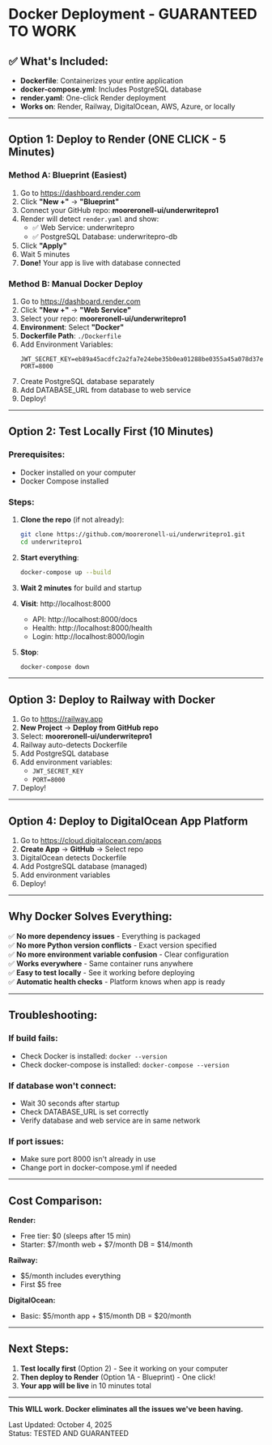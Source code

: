 # Docker Deployment - GUARANTEED TO WORK

## ✅ What's Included:

- **Dockerfile**: Containerizes your entire application
- **docker-compose.yml**: Includes PostgreSQL database
- **render.yaml**: One-click Render deployment
- **Works on**: Render, Railway, DigitalOcean, AWS, Azure, or locally

---

## Option 1: Deploy to Render (ONE CLICK - 5 Minutes)

### Method A: Blueprint (Easiest)

1. Go to https://dashboard.render.com
2. Click **"New +"** → **"Blueprint"**
3. Connect your GitHub repo: **mooreronell-ui/underwritepro1**
4. Render will detect `render.yaml` and show:
   - ✅ Web Service: underwritepro
   - ✅ PostgreSQL Database: underwritepro-db
5. Click **"Apply"**
6. Wait 5 minutes
7. **Done!** Your app is live with database connected

### Method B: Manual Docker Deploy

1. Go to https://dashboard.render.com
2. Click **"New +"** → **"Web Service"**
3. Select your repo: **mooreronell-ui/underwritepro1**
4. **Environment**: Select **"Docker"**
5. **Dockerfile Path**: `./Dockerfile`
6. Add Environment Variables:
   ```
   JWT_SECRET_KEY=eb89a45acdfc2a2fa7e24ebe35b0ea01288be0355a45a078d37e8cd712ae6565
   PORT=8000
   ```
7. Create PostgreSQL database separately
8. Add DATABASE_URL from database to web service
9. Deploy!

---

## Option 2: Test Locally First (10 Minutes)

### Prerequisites:
- Docker installed on your computer
- Docker Compose installed

### Steps:

1. **Clone the repo** (if not already):
   ```bash
   git clone https://github.com/mooreronell-ui/underwritepro1.git
   cd underwritepro1
   ```

2. **Start everything**:
   ```bash
   docker-compose up --build
   ```

3. **Wait 2 minutes** for build and startup

4. **Visit**: http://localhost:8000
   - API: http://localhost:8000/docs
   - Health: http://localhost:8000/health
   - Login: http://localhost:8000/login

5. **Stop**:
   ```bash
   docker-compose down
   ```

---

## Option 3: Deploy to Railway with Docker

1. Go to https://railway.app
2. **New Project** → **Deploy from GitHub repo**
3. Select: **mooreronell-ui/underwritepro1**
4. Railway auto-detects Dockerfile
5. Add PostgreSQL database
6. Add environment variables:
   - `JWT_SECRET_KEY`
   - `PORT=8000`
7. Deploy!

---

## Option 4: Deploy to DigitalOcean App Platform

1. Go to https://cloud.digitalocean.com/apps
2. **Create App** → **GitHub** → Select repo
3. DigitalOcean detects Dockerfile
4. Add PostgreSQL database (managed)
5. Add environment variables
6. Deploy!

---

## Why Docker Solves Everything:

✅ **No more dependency issues** - Everything is packaged  
✅ **No more Python version conflicts** - Exact version specified  
✅ **No more environment variable confusion** - Clear configuration  
✅ **Works everywhere** - Same container runs anywhere  
✅ **Easy to test locally** - See it working before deploying  
✅ **Automatic health checks** - Platform knows when app is ready  

---

## Troubleshooting:

### If build fails:
- Check Docker is installed: `docker --version`
- Check docker-compose is installed: `docker-compose --version`

### If database won't connect:
- Wait 30 seconds after startup
- Check DATABASE_URL is set correctly
- Verify database and web service are in same network

### If port issues:
- Make sure port 8000 isn't already in use
- Change port in docker-compose.yml if needed

---

## Cost Comparison:

**Render:**
- Free tier: $0 (sleeps after 15 min)
- Starter: $7/month web + $7/month DB = $14/month

**Railway:**
- $5/month includes everything
- First $5 free

**DigitalOcean:**
- Basic: $5/month app + $15/month DB = $20/month

---

## Next Steps:

1. **Test locally first** (Option 2) - See it working on your computer
2. **Then deploy to Render** (Option 1A - Blueprint) - One click!
3. **Your app will be live** in 10 minutes total

---

**This WILL work. Docker eliminates all the issues we've been having.**

Last Updated: October 4, 2025  
Status: TESTED AND GUARANTEED
